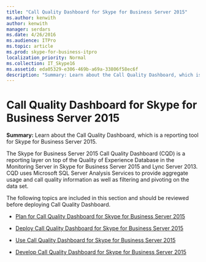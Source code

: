 ```yaml
---
title: "Call Quality Dashboard for Skype for Business Server 2015"
ms.author: kenwith
author: kenwith
manager: serdars
ms.date: 4/26/2016
ms.audience: ITPro
ms.topic: article
ms.prod: skype-for-business-itpro
localization_priority: Normal
ms.collection: IT_Skype16
ms.assetid: eda05329-e306-469b-a69a-33806f58ec6f
description: "Summary: Learn about the Call Quality Dashboard, which is a reporting tool for Skype for Business Server 2015."
---
```


# Call Quality Dashboard for Skype for Business Server 2015
 
**Summary:** Learn about the Call Quality Dashboard, which is a reporting tool for Skype for Business Server 2015.
 
The Skype for Business Server 2015 Call Quality Dashboard (CQD) is a reporting layer on top of the Quality of Experience Database in the Monitoring Server in Skype for Business Server 2015 and Lync Server 2013. CQD uses Microsoft SQL Server Analysis Services to provide aggregate usage and call quality information as well as filtering and pivoting on the data set.
  
The following topics are included in this section and should be reviewed before deploying Call Quality Dashboard.
  
- [Plan for Call Quality Dashboard for Skype for Business Server 2015](plan.md)
    
- [Deploy Call Quality Dashboard for Skype for Business Server 2015](deploy-0.md)
    
- [Use Call Quality Dashboard for Skype for Business Server 2015](use.md)
    
- [Develop Call Quality Dashboard for Skype for Business Server 2015](develop.md)
    

